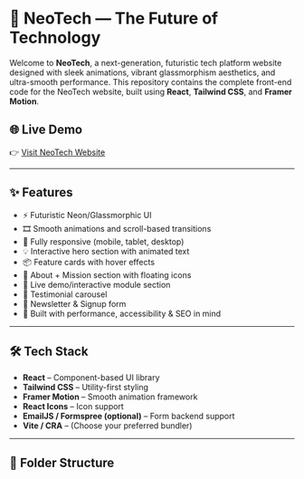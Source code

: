 # 🚀 NeoTech — The Future of Technology

Welcome to **NeoTech**, a next-generation, futuristic tech platform website designed with sleek animations, vibrant glassmorphism aesthetics, and ultra-smooth performance. This repository contains the complete front-end code for the NeoTech website, built using **React**, **Tailwind CSS**, and **Framer Motion**.

## 🌐 Live Demo

👉 [Visit NeoTech Website](https://neotech.pages.dev)

---

## ✨ Features

- ⚡ Futuristic Neon/Glassmorphic UI
- 🎞️ Smooth animations and scroll-based transitions
- 🎯 Fully responsive (mobile, tablet, desktop)
- 💡 Interactive hero section with animated text
- 📦 Feature cards with hover effects
- 🧠 About + Mission section with floating icons
- 🧪 Live demo/interactive module section
- 💬 Testimonial carousel
- 📧 Newsletter & Signup form
- 🦾 Built with performance, accessibility & SEO in mind

---

## 🛠️ Tech Stack

- **React** – Component-based UI library
- **Tailwind CSS** – Utility-first styling
- **Framer Motion** – Smooth animation framework
- **React Icons** – Icon support
- **EmailJS / Formspree (optional)** – Form backend support
- **Vite / CRA** – (Choose your preferred bundler)

---

## 📁 Folder Structure

